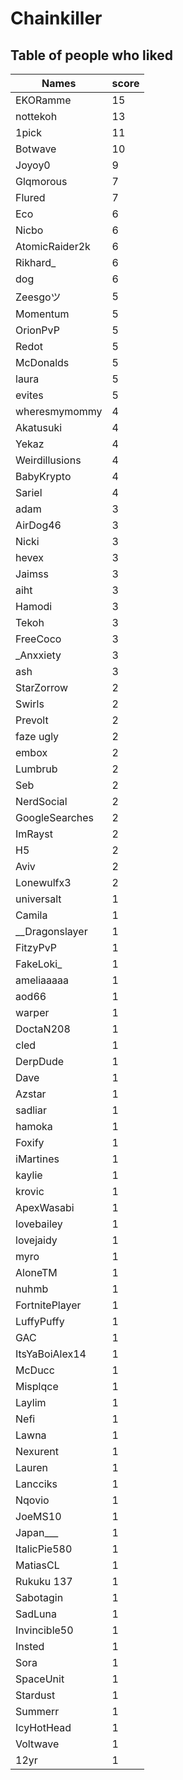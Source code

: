 # Chainkiller
## Table of people who liked
Names | score
--- | ---
EKORamme | 15
nottekoh | 13
1pick | 11
Botwave | 10
Joyoy0 | 9
Glqmorous | 7
Flured | 7
Eco | 6
Nicbo | 6
AtomicRaider2k | 6
Rikhard_ | 6
dog | 6
Zeesgoツ | 5
Momentum | 5
OrionPvP | 5
Redot | 5
McDonalds | 5
laura | 5
evites | 5
wheresmymommy | 4
Akatusuki | 4
Yekaz | 4
Weirdillusions | 4
BabyKrypto | 4
Sariel | 4
adam | 3
AirDog46 | 3
Nicki | 3
hevex | 3
Jaimss | 3
aiht | 3
Hamodi | 3
Tekoh | 3
FreeCoco | 3
_Anxxiety | 3
ash | 3
StarZorrow | 2
Swirls | 2
Prevolt | 2
faze ugly | 2
embox | 2
Lumbrub | 2
Seb | 2
NerdSocial | 2
GoogleSearches | 2
ImRayst | 2
H5 | 2
Aviv | 2
Lonewulfx3 | 2
universalt | 1
Camila | 1
__Dragonslayer | 1
FitzyPvP | 1
FakeLoki_ | 1
ameliaaaaa | 1
aod66 | 1
warper | 1
DoctaN208 | 1
cled | 1
DerpDude | 1
Dave | 1
Azstar | 1
sadliar | 1
hamoka | 1
Foxify | 1
iMartines | 1
kaylie | 1
krovic | 1
ApexWasabi | 1
lovebailey | 1
lovejaidy | 1
myro | 1
AloneTM | 1
nuhmb | 1
FortnitePlayer | 1
LuffyPuffy | 1
GAC | 1
ItsYaBoiAlex14 | 1
McDucc | 1
Misplqce | 1
Laylim | 1
Nefi | 1
Lawna | 1
Nexurent | 1
Lauren | 1
Lancciks | 1
Nqovio | 1
JoeMS10 | 1
Japan___ | 1
ItalicPie580 | 1
MatiasCL | 1
Rukuku 137 | 1
Sabotagin | 1
SadLuna | 1
Invincible50 | 1
Insted | 1
Sora | 1
SpaceUnit | 1
Stardust | 1
Summerr | 1
IcyHotHead | 1
Voltwave | 1
12yr | 1
